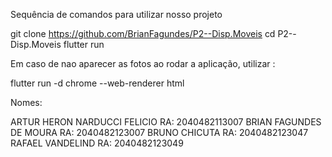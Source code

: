 Sequência de comandos para utilizar nosso projeto

git clone https://github.com/BrianFagundes/P2--Disp.Moveis
cd P2--Disp.Moveis
flutter run

Em caso de nao aparecer as fotos ao rodar a aplicação, utilizar :

flutter run -d chrome --web-renderer html


Nomes:

ARTUR HERON NARDUCCI FELICIO RA: 2040482113007
BRIAN FAGUNDES DE MOURA RA: 2040482123007
BRUNO CHICUTA RA: 2040482123047 
RAFAEL VANDELIND RA: 2040482123049
